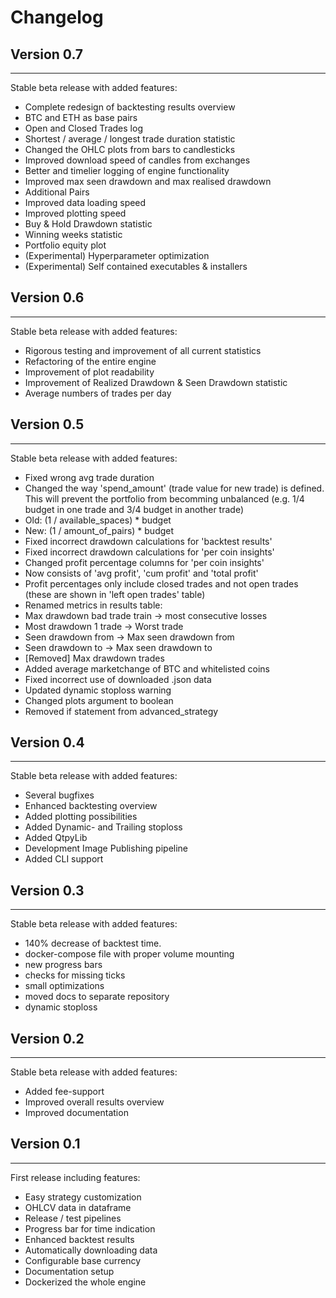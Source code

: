 # Changelog

## Version 0.7
***
Stable beta release with added features:

- Complete redesign of backtesting results overview
- BTC and ETH as base pairs
- Open and Closed Trades log
- Shortest / average / longest trade duration statistic
- Changed the OHLC plots from bars to candlesticks
- Improved download speed of candles from exchanges
- Better and timelier logging of engine functionality
- Improved max seen drawdown and max realised drawdown
- Additional Pairs
- Improved data loading speed
- Improved plotting speed
- Buy & Hold Drawdown statistic
- Winning weeks statistic
- Portfolio equity plot
- (Experimental) Hyperparameter optimization
- (Experimental) Self contained executables & installers

## Version 0.6
***
Stable beta release with added features:

- Rigorous testing and improvement of all current statistics
- Refactoring of the entire engine
- Improvement of plot readability
- Improvement of Realized Drawdown & Seen Drawdown statistic
- Average numbers of trades per day

## Version 0.5
***
Stable beta release with added features:

- Fixed wrong avg trade duration
- Changed the way 'spend_amount' (trade value for new trade) is defined. This will prevent the portfolio from becomming unbalanced (e.g. 1/4 budget in one trade and 3/4 budget in another trade)
- Old: (1 / available_spaces) * budget
- New: (1 / amount_of_pairs) * budget 
- Fixed incorrect drawdown calculations for 'backtest results' 
- Fixed incorrect drawdown calculations for 'per coin insights'
- Changed profit percentage columns for 'per coin insights'
- Now consists of 'avg profit', 'cum profit' and 'total profit'
- Profit percentages only include closed trades and not open trades (these are shown in 'left open trades' table)
- Renamed metrics in results table:
- Max drawdown bad trade train -> most consecutive losses
- Most drawdown 1 trade -> Worst trade
- Seen drawdown from -> Max seen drawdown from
- Seen drawdown to -> Max seen drawdown to
- [Removed] Max drawdown trades
- Added average marketchange of BTC and whitelisted coins
- Fixed incorrect use of downloaded .json data
- Updated dynamic stoploss warning
- Changed plots argument to boolean
- Removed if statement from advanced_strategy

## Version 0.4
***
Stable beta release with added features:

- Several bugfixes
- Enhanced backtesting overview 
- Added plotting possibilities 
- Added Dynamic- and Trailing stoploss 
- Added QtpyLib 
- Development Image Publishing pipeline
- Added CLI support

## Version 0.3
***
Stable beta release with added features:

- 140% decrease of backtest time.
- docker-compose file with proper volume mounting
- new progress bars
- checks for missing ticks
- small optimizations
- moved docs to separate repository
- dynamic stoploss

## Version 0.2
***
Stable beta release with added features:

- Added fee-support
- Improved overall results overview
- Improved documentation

## Version 0.1
***
First release including features:

- Easy strategy customization
- OHLCV data in dataframe
- Release / test pipelines
- Progress bar for time indication
- Enhanced backtest results
- Automatically downloading data
- Configurable base currency
- Documentation setup
- Dockerized the whole engine